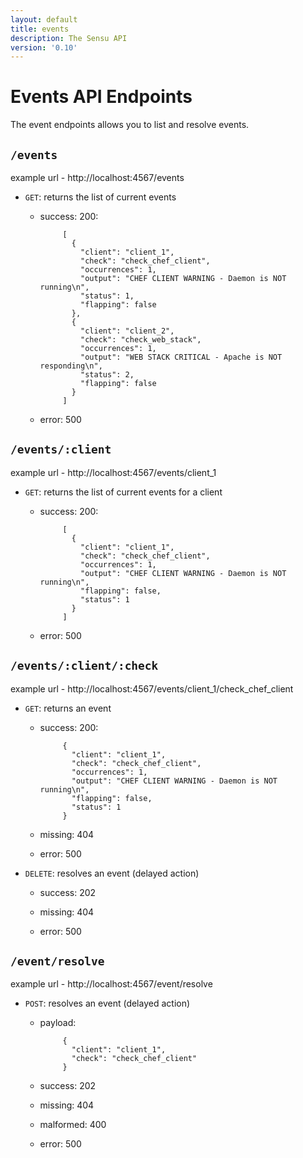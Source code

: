 ```yaml
---
layout: default
title: events
description: The Sensu API
version: '0.10'
---
```


<div class="page-header">
  <h1>Events API Endpoints<small></small></h1>
</div>

The event endpoints allows you to list and resolve events.

## `/events`

example url - http://localhost:4567/events

* `GET`: returns the list of current events

  - success: 200:

             [
               {
                 "client": "client_1",
                 "check": "check_chef_client",
                 "occurrences": 1,
                 "output": "CHEF CLIENT WARNING - Daemon is NOT running\n",
                 "status": 1,
                 "flapping": false
               },
               {
                 "client": "client_2",
                 "check": "check_web_stack",
                 "occurrences": 1,
                 "output": "WEB STACK CRITICAL - Apache is NOT responding\n",
                 "status": 2,
                 "flapping": false
               }
             ]

  - error: 500

## `/events/:client`

example url - http://localhost:4567/events/client_1

* `GET`: returns the list of current events for a client

  - success: 200:

             [
               {
                 "client": "client_1",
                 "check": "check_chef_client",
                 "occurrences": 1,
                 "output": "CHEF CLIENT WARNING - Daemon is NOT running\n",
                 "flapping": false,
                 "status": 1
               }
             ]

  - error: 500

## `/events/:client/:check`

example url - http://localhost:4567/events/client_1/check_chef_client

* `GET`: returns an event

  - success: 200:

             {
               "client": "client_1",
               "check": "check_chef_client",
               "occurrences": 1,
               "output": "CHEF CLIENT WARNING - Daemon is NOT running\n",
               "flapping": false,
               "status": 1
             }

  - missing: 404

  - error: 500

* `DELETE`: resolves an event (delayed action)

  - success: 202

  - missing: 404

  - error: 500

## `/event/resolve`

example url - http://localhost:4567/event/resolve

* `POST`: resolves an event (delayed action)

  - payload:

             {
               "client": "client_1",
               "check": "check_chef_client"
             }

  - success: 202

  - missing: 404

  - malformed: 400

  - error: 500
